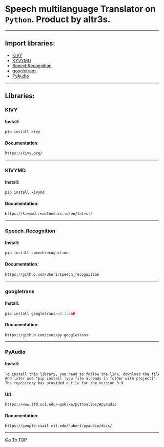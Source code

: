 # Speech multilanguage Translator on `Python`. Product by altr3s.
---
## Import libraries:
* [KIVY](#KIVY)
* [KYVYMD](#KIVYMD)
* [SpeechRecognition](#SpeechRecognition)
* [googletrans](#googletrans)
* [PyAudio](#PyAudio)
---
## Libraries:
### KIVY
#### Install:
```py
pip install kivy
```
#### Documentation:
```txt
https://kivy.org/
```
---
### KIVYMD
#### Install:
```py
pip install kivymd
```
#### Documentation:
```txt
https://kivymd.readthedocs.io/en/latest/
```
---
### Speech_Recognition 
#### Install:
```py
pip install speechrecognition
```
#### Documentation:
```txt
https://github.com/Uberi/speech_recognition
```
---
### googletrans 
#### Install:
```py
pip install googletrans==3.1.0a0
```
#### Documentation:
```txt
https://github.com/ssut/py-googletrans
```
---
### PyAudio
#### Install:
```txt
To install this library, you need to follow the link, download the file and save it to the project folder. 
And later use "pip install [you file already in folder with project]".
The repository has provided a file for the version 3.9
```
#### Url:
```txt
https://www.lfd.uci.edu/~gohlke/pythonlibs/#pyaudio
```
#### Documentation:
```txt
https://people.csail.mit.edu/hubert/pyaudio/docs/
```
---
[Go To TOP](#TOP)
